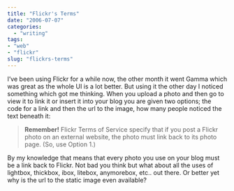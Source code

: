 ```yaml
---
title: "Flickr's Terms"
date: "2006-07-07"
categories: 
  - "writing"
tags:
- "web"
- "flickr"
slug: "flickrs-terms"
---
```


I’ve been using Flickr for a while now, the other month it went Gamma which was great as the whole UI is a lot better. But using it the other day I noticed something which got me thinking. When you upload a photo and then go to view it to link it or insert it into your blog you are given two options; the code for a link and then the url to the image, how many people noticed the text beneath it:

> **Remember!** Flickr Terms of Service specify that if you post a Flickr photo on an external website, the photo must link back to its photo page. (So, use Option 1.)

By my knowledge that means that every photo you use on your blog must be a link back to Flickr. Not bad you think but what about all the uses of lightbox, thickbox, ibox, litebox, anymorebox, etc.. out there. Or better yet why is the url to the static image even available?
